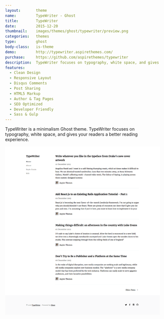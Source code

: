 ```yaml
---
layout:       theme
name:         TypeWriter - Ghost
title:        TypeWriter
date:         2015-12-20
thumbnail:    images/themes/ghost/typewriter/preview.png
categories:   themes
type:         ghost
body-class:   is-theme
demo:         http://typewriter.aspirethemes.com/
purchase:     https://github.com/aspirethemes/typewriter
description:  TypeWriter focuses on typography, white space, and gives your readers a better reading experience.
features:
  - Clean Design
  - Responsive Layout
  - Disqus Comments
  - Post Sharing
  - HTML5 Markup
  - Author & Tag Pages
  - SEO Optimized
  - Developer Friendly
  - Sass & Gulp
---
```


TypeWriter is a minimalism Ghost theme. TypeWriter focuses on typography, white space, and gives your readers a better reading experience.

![typewriter-ghost-full-preview](/images/themes/ghost/typewriter/full-preview.png)
